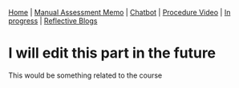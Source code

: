 [Home](index.md) | [Manual Assessment Memo](manual_assessment_memo.md) | [Chatbot](chatbot.md) | [Procedure Video](procedure_video.md) | [In progress](soon.md) | [Reflective Blogs](reflective_blogs.md)

# I will edit this part in the future
This would be something related to the course

